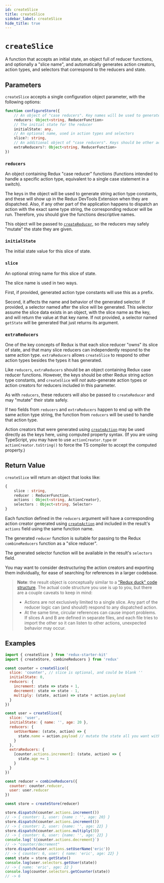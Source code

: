 ```yaml
---
id: createSlice
title: createSlice
sidebar_label: createSlice
hide_title: true
---
```


# `createSlice`

A function that accepts an initial state, an object full of reducer functions, and optionally a "slice name", and automatically generates action creators, action types, and selectors that correspond to the reducers and state.

## Parameters

`createSlice` accepts a single configuration object parameter, with the following options:

```ts
function configureStore({
    // An object of "case reducers". Key names will be used to generate actions.
    reducers: Object<string, ReducerFunction>
    // The initial state for the reducer
    initialState: any,
    // An optional name, used in action types and selectors
    slice?: string,
    // An additional object of "case reducers". Keys should be other action types.
    extraReducers?: Object<string, ReducerFunction>
})
```

### `reducers`

An object containing Redux "case reducer" functions (functions intended to handle a specific action type, equivalent
to a single case statement in a switch).

The keys in the object will be used to generate string action type constants, and these will show up in the Redux
DevTools Extension when they are dispatched. Also, if any other part of the application happens to dispatch an action
with the exact same type string, the corresponding reducer will be run. Therefore, you should give the functions
descriptive names.

This object will be passed to [`createReducer`](./createReducer.md), so the reducers may safely "mutate" the
state they are given.

### `initialState`

The initial state value for this slice of state.

### `slice`

An optional string name for this slice of state.

The slice name is used in two ways.

First, if provided, generated action type constants will use this as a prefix.

Second, it affects the name and behavior of the generated selector. If provided, a selector named after the slice
will be generated. This selector assume the slice data exists in an object, with the slice name as the key, and will
return the value at that key name. If not provided, a selector named `getState` will be generated that just returns
its argument.

### `extraReducers`

One of the key concepts of Redux is that each slice reducer "owns" its slice of state, and that many slice reducers
can independently respond to the same action type. `extraReducers` allows `createSlice` to respond to other action types
besides the types it has generated.

Like `reducers`, `extraReducers` should be an object containing Redux case reducer functions. However, the keys should
be other Redux string action type constants, and `createSlice` will _not_ auto-generate action types or action creators
for reducers included in this parameter.

As with `reducers`, these reducers will also be passed to `createReducer` and may "mutate" their state safely.

If two fields from `reducers` and `extraReducers` happen to end up with the same action type string,
the function from `reducers` will be used to handle that action type.

Action creators that were generated using [`createAction`](./createAction.md) may be used directly as the keys here, using
computed property syntax. (If you are using TypeScript, you may have to use `actionCreator.type` or `actionCreator.toString()`
to force the TS compiler to accept the computed property.)

## Return Value

`createSlice` will return an object that looks like:

```ts
{
    slice : string,
    reducer : ReducerFunction,
    actions : Object<string, ActionCreator},
    selectors : Object<string, Selector>
}
```

Each function defined in the `reducers` argument will have a corresponding action creator generated using [`createAction`](./createAction.md)
and included in the result's `actions` field using the same function name.

The generated `reducer` function is suitable for passing to the Redux `combineReducers` function as a "slice reducer".

The generated selector function will be available in the result's `selectors` field.

You may want to consider destructuring the action creators and exporting them individually, for ease of searching
for references in a larger codebase.

> **Note**: the result object is conceptually similar to a
> ["Redux duck" code structure](https://redux.js.org/faq/code-structure#what-should-my-file-structure-look-like-how-should-i-group-my-action-creators-and-reducers-in-my-project-where-should-my-selectors-go).
> The actual code structure you use is up to you, but there are a couple caveats to keep in mind:
>
> - Actions are not exclusively limited to a single slice. Any part of the reducer logic can (and should!) respond
>   to any dispatched action.
> - At the same time, circular references can cause import problems. If slices A and B are defined in
>   separate files, and each file tries to import the other so it can listen to other actions, unexpected
>   behavior may occur.

## Examples

```js
import { createSlice } from 'redux-starter-kit'
import { createStore, combineReducers } from 'redux'

const counter = createSlice({
  slice: 'counter', // slice is optional, and could be blank ''
  initialState: 0,
  reducers: {
    increment: state => state + 1,
    decrement: state => state - 1,
    multiply: (state, action) => state * action.payload
  }
})

const user = createSlice({
  slice: 'user',
  initialState: { name: '', age: 20 },
  reducers: {
    setUserName: (state, action) => {
      state.name = action.payload // mutate the state all you want with immer
    }
  },
  extraReducers: {
    [counter.actions.increment]: (state, action) => {
      state.age += 1
    }
  }
})

const reducer = combineReducers({
  counter: counter.reducer,
  user: user.reducer
})

const store = createStore(reducer)

store.dispatch(counter.actions.increment())
// -> { counter: 1, user: {name : '', age: 20} }
store.dispatch(counter.actions.increment())
// -> { counter: 2, user: {name: '', age: 22} }
store.dispatch(counter.actions.multiply(3))
// -> { counter: 6, user: {name: '', age: 22} }
console.log(`${counter.actions.decrement}`)
// -> "counter/decrement"
store.dispatch(user.actions.setUserName('eric'))
// -> { counter: 6, user: { name: 'eric', age: 22} }
const state = store.getState()
console.log(user.selectors.getUser(state))
// -> { name: 'eric', age: 22 }
console.log(counter.selectors.getCounter(state))
// -> 6
```
